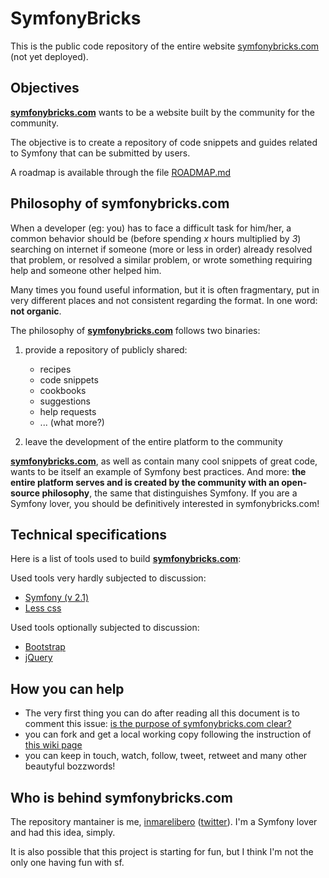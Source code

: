 # SymfonyBricks

This is the public code repository of the entire website [symfonybricks.com](http://symfonybricks.com) (not yet deployed).

## Objectives

__[symfonybricks.com](http://symfonybricks.com)__ wants to be a website built by the community for the community.

The objective is to create a repository of code snippets and guides related to Symfony that can be submitted by users.

A roadmap is available through the file [ROADMAP.md](ttps://github.com/inmarelibero/SymfonyBricks/blob/master/ROADMAP.md)

## Philosophy of symfonybricks.com

When a developer (eg: you) has to face a difficult task for him/her, a common behavior should be (before spending *x* hours multiplied by *3*) searching on internet if someone (more or less in order) already resolved that problem, or resolved a similar problem, or wrote something requiring help and someone other helped him.

Many times you found useful information, but it is often fragmentary, put in very different places and not consistent regarding the format. In one word: __not organic__.


The philosophy of __[symfonybricks.com](http://symfonybricks.com)__ follows two binaries:

1. provide a repository of publicly shared:
    - recipes
    - code snippets
    - cookbooks
    - suggestions
    - help requests
    - ... (what more?)

2. leave the development of the entire platform to the community


__[symfonybricks.com](http://symfonybricks.com)__, as well as contain many cool snippets of great code, wants to be itself an example of Symfony best practices. And more: __the entire platform serves and is created by the community with an open-source philosophy__, the same that distinguishes Symfony. If you are a Symfony lover, you should be definitively interested in symfonybricks.com!

## Technical specifications

Here is a list of tools used to build __[symfonybricks.com](http://symfonybricks.com)__:

Used tools very hardly subjected to discussion:

- [Symfony (v 2.1)](http://www.symfony.com)
- [Less css](http://lesscss.org/)

Used tools optionally subjected to discussion:

- [Bootstrap](http://twitter.github.com/bootstrap/)
- [jQuery](http://jquery.com/)

## How you can help

- The very first thing you can do after reading all this document is to comment this issue: [is the purpose of symfonybricks.com clear?](https://github.com/inmarelibero/SymfonyBricks/issues/1)
- you can fork and get a local working copy following the instruction of [this wiki page](https://github.com/inmarelibero/SymfonyBricks/wiki/Get-a-working-local-copy:-instructions)
- you can keep in touch, watch, follow, tweet, retweet and many other beautyful bozzwords!

## Who is behind symfonybricks.com

The repository mantainer is me,  [inmarelibero](https://github.com/inmarelibero) \([twitter](https://twitter.com/inmarelibero)\). I'm a Symfony lover and had this idea, simply.

It is also possible that this project is starting for fun, but I think I'm not the only one having fun with sf.